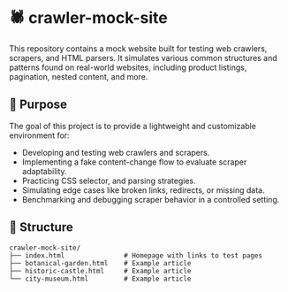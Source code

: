 # 🕷️ crawler-mock-site

This repository contains a mock website built for testing web crawlers, scrapers, and HTML parsers. It simulates various common structures and patterns found on real-world websites, including product listings, pagination, nested content, and more.

## 🚀 Purpose

The goal of this project is to provide a lightweight and customizable environment for:

- Developing and testing web crawlers and scrapers.
- Implementing a fake content-change flow to evaluate scraper adaptability.
- Practicing CSS selector, and parsing strategies.
- Simulating edge cases like broken links, redirects, or missing data.
- Benchmarking and debugging scraper behavior in a controlled setting.

## 📁 Structure

```plaintext
crawler-mock-site/
├── index.html               # Homepage with links to test pages
├── botanical-garden.html    # Example article
├── historic-castle.html     # Example article
└── city-museum.html         # Example article
